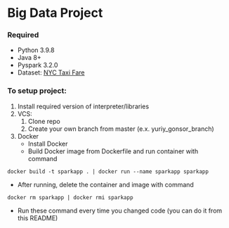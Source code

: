 # Big Data Project

### Required

* Python 3.9.8
* Java 8+
* Pyspark 3.2.0
* Dataset: [NYC Taxi Fare](https://archive.org/details/nycTaxiTripData2013)

### To setup project:

1. Install required version of interpreter/libraries
2. VCS:
    1. Clone repo
    2. Create your own branch from master (e.x. yuriy_gonsor_branch)
3. Docker
   * Install Docker
   * Build Docker image from Dockerfile and run container with command
```shell
docker build -t sparkapp . | docker run --name sparkapp sparkapp
```

* After running, delete the container and image with command
```shell
docker rm sparkapp | docker rmi sparkapp
```

* Run these command every time you changed code (you can do it from this README)

